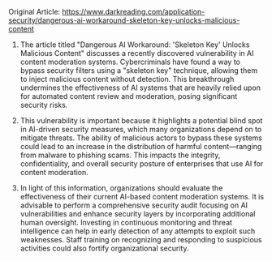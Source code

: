 Original Article: https://www.darkreading.com/application-security/dangerous-ai-workaround-skeleton-key-unlocks-malicious-content

1) The article titled "Dangerous AI Workaround: 'Skeleton Key' Unlocks Malicious Content" discusses a recently discovered vulnerability in AI content moderation systems. Cybercriminals have found a way to bypass security filters using a "skeleton key" technique, allowing them to inject malicious content without detection. This breakthrough undermines the effectiveness of AI systems that are heavily relied upon for automated content review and moderation, posing significant security risks.

2) This vulnerability is important because it highlights a potential blind spot in AI-driven security measures, which many organizations depend on to mitigate threats. The ability of malicious actors to bypass these systems could lead to an increase in the distribution of harmful content—ranging from malware to phishing scams. This impacts the integrity, confidentiality, and overall security posture of enterprises that use AI for content moderation.

3) In light of this information, organizations should evaluate the effectiveness of their current AI-based content moderation systems. It is advisable to perform a comprehensive security audit focusing on AI vulnerabilities and enhance security layers by incorporating additional human oversight. Investing in continuous monitoring and threat intelligence can help in early detection of any attempts to exploit such weaknesses. Staff training on recognizing and responding to suspicious activities could also fortify organizational security.